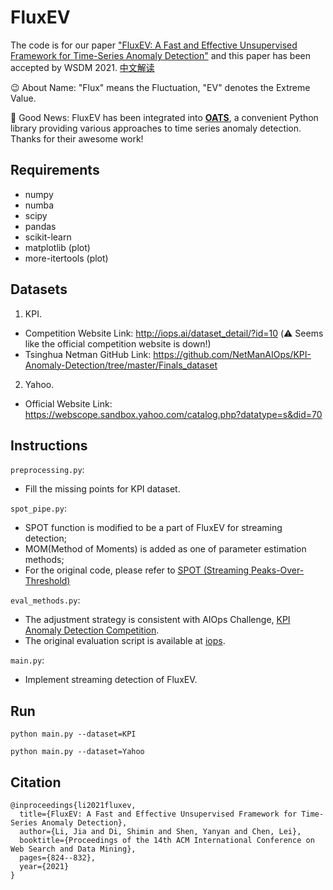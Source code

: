 # FluxEV
The code is for our paper ["FluxEV: A Fast and Effective Unsupervised Framework for Time-Series Anomaly Detection"](https://dl.acm.org/doi/10.1145/3437963.3441823) 
and this paper has been accepted by WSDM 2021. [中文解读](https://cloud.tencent.com/developer/article/1854262)

😉 About Name: "Flux" means the Fluctuation, "EV" denotes the Extreme Value.     

💫 Good News: FluxEV has been integrated into [**OATS**](https://github.com/georgian-io/pyoats), a convenient Python library providing various approaches to time series anomaly detection. Thanks for their awesome work!

## Requirements
* numpy
* numba
* scipy
* pandas
* scikit-learn
* matplotlib (plot)
* more-itertools (plot)

## Datasets
1. KPI.        
* Competition Website Link: <http://iops.ai/dataset_detail/?id=10> (⚠️ Seems like the official competition website is down!)        
* Tsinghua Netman GitHub Link: <https://github.com/NetManAIOps/KPI-Anomaly-Detection/tree/master/Finals_dataset>

2. Yahoo.
*  Official Website Link: <https://webscope.sandbox.yahoo.com/catalog.php?datatype=s&did=70>

## Instructions
`preprocessing.py`: 
* Fill the missing points for KPI dataset.

`spot_pipe.py`: 
* SPOT function is modified to be a part of FluxEV for streaming detection;
* MOM(Method of Moments) is added as one of parameter estimation methods;
* For the original code, please refer to [SPOT (Streaming Peaks-Over-Threshold)](https://github.com/Amossys-team/SPOT)

`eval_methods.py`: 
* The adjustment strategy is consistent with AIOps Challenge, [KPI Anomaly Detection Competition](http://iops.ai/competition_detail/?competition_id=5&flag=1).
* The original evaluation script is available at [iops](https://github.com/iopsai/iops/blob/master/evaluation/evaluation.py).

`main.py`: 
* Implement streaming detection of FluxEV.

## Run
```
python main.py --dataset=KPI
```

```
python main.py --dataset=Yahoo
```

## Citation
```
@inproceedings{li2021fluxev,
  title={FluxEV: A Fast and Effective Unsupervised Framework for Time-Series Anomaly Detection},
  author={Li, Jia and Di, Shimin and Shen, Yanyan and Chen, Lei},
  booktitle={Proceedings of the 14th ACM International Conference on Web Search and Data Mining},
  pages={824--832},
  year={2021}
}
```

